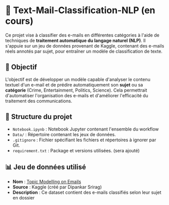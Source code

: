 # 📧 Text-Mail-Classification-NLP (en cours)

Ce projet vise à classifier des e-mails en différentes catégories à l'aide de techniques de **traitement automatique du langage naturel (NLP)**. 
Il s'appuie sur un jeu de données provenant de Kaggle, contenant des e-mails réels annotés par sujet, pour entraîner un modèle de classification de texte.

## 🧠 Objectif

L'objectif est de développer un modèle capable d'analyser le contenu textuel d'un e-mail et de prédire automatiquement son **sujet** ou sa **catégorie** (Crime, Entertainment, Politics, Science). 
Cela permettrait d'automatiser l'organisation des e-mails et d'améliorer l'efficacité du traitement des communications.

## 📂 Structure du projet

- `Notebook.ipynb` : Notebook Jupyter contenant l'ensemble du workflow 
- `Data/` : Répertoire contenant les jeux de données.
- `.gitignore` : Fichier spécifiant les fichiers et répertoires à ignorer par Git.
- `requirement.txt` : Package et versions utilisées. (sera ajouté)

## 📊 Jeu de données utilisé

- **Nom** : [Topic Modelling on Emails](https://www.kaggle.com/datasets/dipankarsrirag/topic-modelling-on-emails)
- **Source** : Kaggle (créé par Dipankar Srirag)
- **Description** : Ce dataset contient des e-mails classifiés selon leur sujet en dossier 



